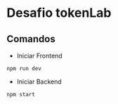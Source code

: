 # Desafio tokenLab

## Comandos

* Iniciar Frontend
```
npm run dev
```

* Iniciar Backend
```
npm start
```
